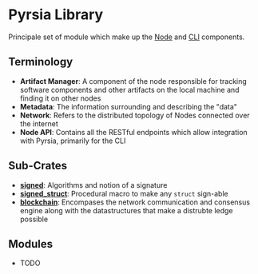 # Pyrsia Library

Principale set of module which make up the [Node](../pyrsia_node) and [CLI](../pyrsia_cli) components.

## Terminology

- **Artifact Manager**: A component of the node responsible for tracking software components and other artifacts on the local machine and finding it on other nodes
- **Metadata**: The information surrounding and describing the "data"
- **Network**: Refers to the distributed topology of Nodes connected over the internet
- **Node API**: Contains all the RESTful endpoints which allow integration with Pyrsia, primarily for the CLI

## Sub-Crates

- **[signed](signed/)**: Algorithms and notion of a signature
- **[signed_struct](signed_struct/)**: Procedural macro to make any `struct` sign-able
- **[blockchain](blockchain/)**: Encompases the network communication and consensus engine along with the datastructures that make a distrubte ledge possible

## Modules

- TODO
